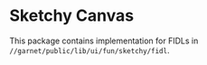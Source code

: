 # Sketchy Canvas

This package contains implementation for FIDLs in `//garnet/public/lib/ui/fun/sketchy/fidl`.